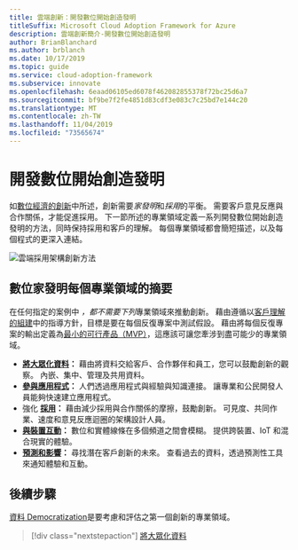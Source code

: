 ```yaml
---
title: 雲端創新：開發數位開始創造發明
titleSuffix: Microsoft Cloud Adoption Framework for Azure
description: 雲端創新簡介-開發數位開始創造發明
author: BrianBlanchard
ms.author: brblanch
ms.date: 10/17/2019
ms.topic: guide
ms.service: cloud-adoption-framework
ms.subservice: innovate
ms.openlocfilehash: 6eaad06105ed6078f462082855378f72bc25d6a7
ms.sourcegitcommit: bf9be7f2fe4851d83cdf3e083c7c25bd7e144c20
ms.translationtype: MT
ms.contentlocale: zh-TW
ms.lasthandoff: 11/04/2019
ms.locfileid: "73565674"
---
```

# <a name="develop-digital-inventions"></a>開發數位開始創造發明

如[數位經濟的創新](./index.md)中所述，創新需要*家發明*和*採用*的平衡。 需要客戶意見反應與合作關係，才能促進採用。 下一節所述的專業領域定義一系列開發數位開始創造發明的方法，同時保持採用和客戶的理解。 每個專業領域都會簡短描述，以及每個程式的更深入連結。

![雲端採用架構創新方法](../../_images/innovate/innovate-methodology.png)

## <a name="summary-of-each-discipline-of-digital-invention"></a>數位家發明每個專業領域的摘要

在任何指定的案例中 *，都不需要下列*專業領域來推動創新。 藉由遵循以[客戶理解的組建](./build.md)中的指導方針，目標是要在每個反復專案中測試假設。 藉由將每個反復專案的輸出定義為[最小的可行產品（MVP）](https://docs.microsoft.com/azure/cloud-adoption-framework/govern/policy-compliance#minimum-viable-product-mvp-for-policy)，這應該可讓您牽涉到盡可能少的專業領域。

- **[將大眾化資料](./data.md)：** 藉由將資料交給客戶、合作夥伴和員工，您可以鼓勵創新的觀察。 內嵌、集中、管理及共用資料。
- **[參與應用程式](./apps.md)：** 人們透過應用程式與經驗與知識連接。 讓專業和公民開發人員能夠快速建立應用程式。
- 強化 **[採用](./ci-cd.md)：** 藉由減少採用與合作關係的摩擦，鼓勵創新。 可見度、共同作業、速度和意見反應迴圈的架構設計人員。
- **[與裝置互動](./devices.md)：** 數位和實體線條在多個頻道之間會模糊。 提供跨裝置、IoT 和混合現實的體驗。
- **[預測和影響](./predict.md)：** 尋找潛在客戶創新的未來。 查看過去的資料，透過預測性工具來通知體驗和互動。

## <a name="next-steps"></a>後續步驟

[資料 Democratization](./data.md)是要考慮和評估之第一個創新的專業領域。

> [!div class="nextstepaction"]
> [將大眾化資料](./data.md)
